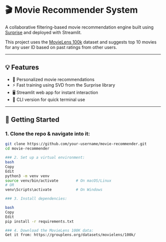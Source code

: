 # 🎬 Movie Recommender System

A collaborative filtering-based movie recommendation engine built using [Surprise](https://surpriselib.com/) and deployed with Streamlit.

This project uses the [MovieLens 100k](https://grouplens.org/datasets/movielens/100k/) dataset and suggests top 10 movies for any user ID based on past ratings from other users.

---

## 💡 Features

- 🔎 Personalized movie recommendations
- ⚡ Fast training using SVD from the Surprise library
- 🖥️ Streamlit web app for instant interaction
- 🧪 CLI version for quick terminal use

---

## 🚀 Getting Started

### 1. Clone the repo & navigate into it:
```bash
git clone https://github.com/your-username/movie-recommender.git
cd movie-recommender

### 2. Set up a virtual environment:
bash
Copy
Edit
python3 -m venv venv
source venv/bin/activate        # On macOS/Linux
# OR
venv\Scripts\activate           # On Windows

### 3. Install dependencies:

bash
Copy
Edit
pip install -r requirements.txt

### 4. Download the MovieLens 100K data:
Get it from: https://grouplens.org/datasets/movielens/100k/


